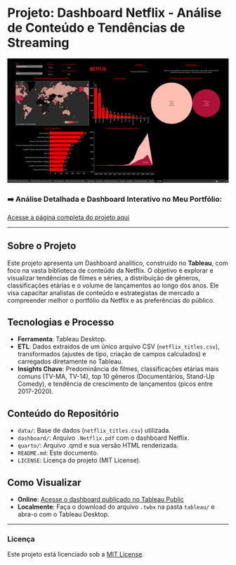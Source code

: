 # Projeto: Dashboard Netflix - Análise de Conteúdo e Tendências de Streaming

![Thumbnail do Dashboard](quarto/capa.png)


### ➡️ Análise Detalhada e Dashboard Interativo no Meu Portfólio:
[Acesse a página completa do projeto aqui](https://ferreiragabrielw.github.io/portfolio-gabriel/projetos/Dashboards/9TableauDashboard/Projeto9DA.html)

---

## Sobre o Projeto

Este projeto apresenta um Dashboard analítico, construído no **Tableau**, com foco na vasta biblioteca de conteúdo da Netflix. O objetivo é explorar e visualizar tendências de filmes e séries, a distribuição de gêneros, classificações etárias e o volume de lançamentos ao longo dos anos. Ele visa capacitar analistas de conteúdo e estrategistas de mercado a compreender melhor o portfólio da Netflix e as preferências do público.

## Tecnologias e Processo

* **Ferramenta**: Tableau Desktop.
* **ETL**: Dados extraídos de um único arquivo CSV (`netflix_titles.csv`), transformados (ajustes de tipo, criação de campos calculados) e carregados diretamente no Tableau.
* **Insights Chave**: Predominância de filmes, classificações etárias mais comuns (TV-MA, TV-14), top 10 gêneros (Documentários, Stand-Up Comedy), e tendência de crescimento de lançamentos (picos entre 2017-2020).

## Conteúdo do Repositório

* `data/`: Base de dados (`netflix_titles.csv`) utilizada.
* `dashboard/`: Arquivo `.Netflix.pdf` com o dashboard Netflix.
* `quarto/`: Arquivo .qmd e sua versão HTML renderizada.
* `README.md`: Este documento.
* `LICENSE`: Licença do projeto (MIT License).

## Como Visualizar

* **Online**: [Acesse o dashboard publicado no Tableau Public](https://public.tableau.com/app/profile/gabriel.ferreira2491/viz/DashboardTableauNetflix/Netflix?publish=yes)
* **Localmente**: Faça o download do arquivo `.twbx` na pasta `tableau/` e abra-o com o Tableau Desktop.

---

### Licença

Este projeto está licenciado sob a [MIT License](LICENSE).